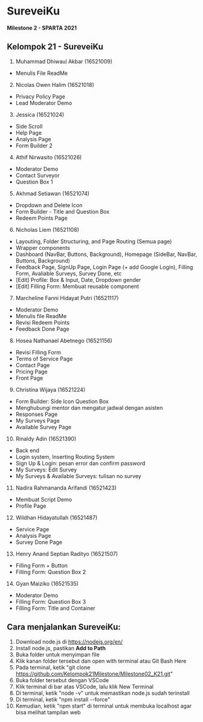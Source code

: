 # **SureveiKu**
**Milestone 2 - SPARTA 2021**

## Kelompok 21 - SureveiKu
1. Muhammad Dhiwaul Akbar (16521009) 
  * Menulis File ReadMe
2. Nicolas Owen Halim (16521018)
  * Privacy Policy Page
  * Lead Moderator Demo
3. Jessica (16521024) 
  * Side Scroll
  * Help Page
  * Analysis Page
  * Form Builder 2
4. Athif Nirwasito (16521026)
  * Moderator Demo
  * Contact Surveyor
  * Question Box 1
5. Akhmad Setiawan (16521074) 
  * Dropdown and Delete Icon
  * Form Builder - Title and Question Box
  * Redeem Points Page
6. Nicholas Liem (16521108) 
  * Layouting, Folder Structuring, and Page Routing (Semua page)
  * Wrapper components
  * Dashboard (NavBar, Buttons, Background), Homepage (SideBar, NavBar, Buttons, Background)
  * Feedback Page, SignUp Page, Login Page (+ add Google Login), Filling Form, Avaliable Surveys, Survey Done, etc
  * [Edit] Profile: Box & Input, Date, Dropdown gender
  * [Edit] Filling Form: Membuat reusable component
7. Marcheline Fanni Hidayat Putri (16521117)
  * Moderator Demo
  * Menulis file ReadMe
  * Revisi Redeem Points
  * Feedback Done Page
8. Hosea Nathanael Abetnego (16521156) 
  * Revisi Filling Form
  * Terms of Service Page
  * Contact Page
  * Pricing Page
  * Front Page
9. Christina Wijaya (16521224)
  * Form Builder: Side Icon Question Box
  * Menghubungi mentor dan mengatur jadwal dengan asisten
  * Responses Page
  * My Surveys Page
  * Available Survey Page
10. Rinaldy Adin (16521390)
  * Back end
  * Login system, Inserting Routing System
  * Sign Up & Login: pesan error dan confirm password
  * My Surveys: Edit Survey
  * My Surveys & Available Surveys: tulisan no survey
11. Nadira Rahmananda Arifandi (16521423)
  * Membuat Script Demo
  * Profile Page
12. Wildhan Hidayatullah (16521487) 
  * Service Page
  * Analysis Page
  * Survey Done Page
13. Henry Anand Septian Radityo (16521507)
  * Filling Form + Button
  * Filling Form: Question Box 2
14. Gyan Maiziko (16521535)
  * Moderator Demo
  * Filling Form: Question Box 3
  * Filling Form: Title and Container

## Cara menjalankan SureveiKu:
1. Download node.js di https://nodejs.org/en/
2. Install node.js, pastikan **Add to Path**
3. Buka folder untuk menyimpan file
4. Klik kanan folder tersebut dan open with terminal atau Git Bash Here
5. Pada terminal, ketik "git clone https://github.com/Kelompok21Milestone/Milestone02_K21.git"
6. Buka folder tersebut dengan VSCode
7. Klik terminal di bar atas VSCode, lalu klik New Terminal
8. Di terminal, ketik "node -v" untuk memastikan node.js sudah terinstall
9. Di terminal, ketik "npm install --force"
10. Kemudian, ketik "npm start" di terminal untuk membuka localhost agar bisa melihat tampilan web

